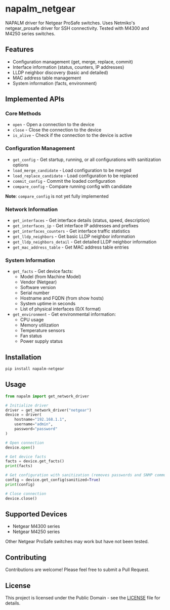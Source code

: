 # napalm_netgear

NAPALM driver for Netgear ProSafe switches. Uses Netmiko's netgear_prosafe driver for SSH connectivity. Tested with M4300 and M4250 series switches.

## Features
- Configuration management (get, merge, replace, commit)
- Interface information (status, counters, IP addresses)
- LLDP neighbor discovery (basic and detailed)
- MAC address table management
- System information (facts, environment)

## Implemented APIs

### Core Methods
- `open` - Open a connection to the device
- `close` - Close the connection to the device
- `is_alive` - Check if the connection to the device is active

### Configuration Management
- `get_config` - Get startup, running, or all configurations with sanitization options
- `load_merge_candidate` - Load configuration to be merged
- `load_replace_candidate` - Load configuration to be replaced
- `commit_config` - Commit the loaded configuration
- `compare_config` - Compare running config with candidate

**Note**: `compare_config` is not yet fully implemented

### Network Information
- `get_interfaces` - Get interface details (status, speed, description)
- `get_interfaces_ip` - Get interface IP addresses and prefixes
- `get_interfaces_counters` - Get interface traffic statistics
- `get_lldp_neighbors` - Get basic LLDP neighbor information
- `get_lldp_neighbors_detail` - Get detailed LLDP neighbor information
- `get_mac_address_table` - Get MAC address table entries

### System Information
- `get_facts` - Get device facts:
  - Model (from Machine Model)
  - Vendor (Netgear)
  - Software version
  - Serial number
  - Hostname and FQDN (from show hosts)
  - System uptime in seconds
  - List of physical interfaces (0/X format)
- `get_environment` - Get environmental information:
  - CPU usage
  - Memory utilization
  - Temperature sensors
  - Fan status
  - Power supply status

## Installation

```bash
pip install napalm-netgear
```

## Usage

```python
from napalm import get_network_driver

# Initialize driver
driver = get_network_driver("netgear")
device = driver(
    hostname="192.168.1.1",
    username="admin",
    password="password"
)

# Open connection
device.open()

# Get device facts
facts = device.get_facts()
print(facts)

# Get configuration with sanitization (removes passwords and SNMP community strings)
config = device.get_config(sanitized=True)
print(config)

# Close connection
device.close()
```

## Supported Devices

- Netgear M4300 series
- Netgear M4250 series

Other Netgear ProSafe switches may work but have not been tested.

## Contributing

Contributions are welcome! Please feel free to submit a Pull Request.

## License

This project is licensed under the Public Domain - see the [LICENSE](LICENSE) file for details.
